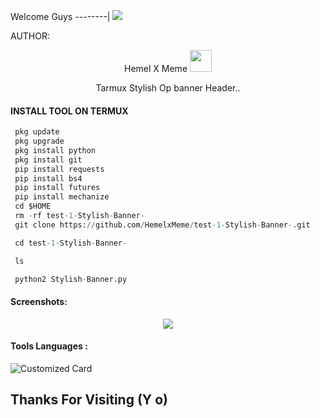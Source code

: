Welcome Guys
--------|
![](https://media.tenor.com/iVCiM9W7cvYAAAAd/welcome.gif)



AUTHOR:
<p align="center">
Hemel X Meme <img src="https://emojis.slackmojis.com/emojis/images/1588315024/8823/hyperkitty.gif" width="35px"></i></b></h2> 

</br>
<p align="center">
      Tarmux Stylish Op banner Header..

</p>
  
#### INSTALL TOOL ON TERMUX
```python
 pkg update
 pkg upgrade
 pkg install python
 pkg install git
 pip install requests
 pip install bs4
 pip install futures
 pip install mechanize
 cd $HOME 
 rm -rf test-1-Stylish-Banner-
 git clone https://github.com/HemelxMeme/test-1-Stylish-Banner-.git

 cd test-1-Stylish-Banner-

 ls

 python2 Stylish-Banner.py
```
#### Screenshots:

<p align="center"><img src="https://github.com/U7P4L-IN/OP-BANNER/blob/main/IMG_20230322_114210.jpg">


#### Tools Languages :

![Customized Card](https://github-readme-stats.vercel.app/api/pin?username=U7P4L-IN&repo=OP-BANNER&title_color=fff&icon_color=f9f9f9&text_color=9f9f9f&bg_color=151515)

## Thanks For Visiting (Y o)
